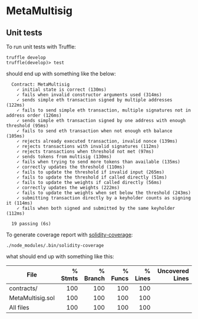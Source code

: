 # MetaMultisig


## Unit tests

To run unit tests with Truffle:

```
truffle develop
truffle(develop)> test
```

should end up with something like the below:

```
  Contract: MetaMultisig
    ✓ initial state is correct (130ms)
    ✓ fails when invalid constructor arguments used (314ms)
    ✓ sends simple eth transaction signed by multiple addresses (122ms)
    ✓ fails to send simple eth transaction, multiple signatures not in address order (126ms)
    ✓ sends simple eth transaction signed by one address with enough threshold (95ms)
    ✓ fails to send eth transaction when not enough eth balance (105ms)
    ✓ rejects already executed transaction, invalid nonce (139ms)
    ✓ rejects transactions with invalid signatures (112ms)
    ✓ rejects transactions when threshold not met (97ms)
    ✓ sends tokens from multisig (130ms)
    ✓ fails when trying to send more tokens than available (135ms)
    ✓ correctly updates the threshold (110ms)
    ✓ fails to update the threshold if invalid input (265ms)
    ✓ fails to update the threshold if called directly (51ms)
    ✓ fails to update the weights if called directly (56ms)
    ✓ correctly updates the weights (222ms)
    ✓ fails to update the weights when set below the threshold (243ms)
    ✓ submitting transaction directly by a keyholder counts as signing it (114ms)
    ✓ fails when both signed and submitted by the same keyholder (112ms)

  19 passing (6s)
```

To generate coverage report with [solidity-coverage](https://github.com/sc-forks/solidity-coverage): 

```
./node_modules/.bin/solidity-coverage
```

what should end up with something like this:

| File                |   % Stmts  |  % Branch  |   % Funcs  |   % Lines  | Uncovered Lines  |
| ------------------- | ---------: | ---------: | ---------: | ---------: | ---------------: |
| contracts/          |       100  |       100  |       100  |       100  |                  |
|  MetaMultisig.sol   |       100  |       100  |       100  |       100  |                  |
| All files           |       100  |       100  |       100  |       100  |                  |

